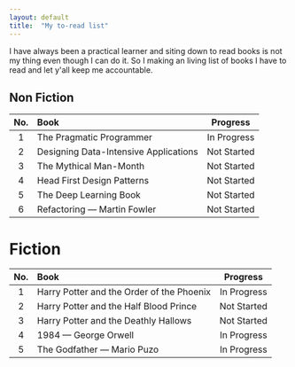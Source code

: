 ```yaml
---
layout: default
title:  "My to-read list"
---
```


I have always been a practical learner and siting down to read books is not my thing even though I can do it. So I making an living list of books I have to read and let y'all keep me accountable.

## Non Fiction

|  No.  | Book                                  |  Progress   |
| :---: | :------------------------------------ | :---------: |
|   1   | The Pragmatic Programmer              | In Progress |
|   2   | Designing Data-Intensive Applications | Not Started |
|   3   | The Mythical Man-Month                | Not Started |
|   4   | Head First Design Patterns            | Not Started |
|   5   | The Deep Learning Book                | Not Started |
|   6   | Refactoring &mdash; Martin Fowler     | Not Started |

# Fiction

|  No.  | Book                                      |  Progress   |
| :---: | :---------------------------------------- | :---------: |
|   1   | Harry Potter and the Order of the Phoenix | In Progress |
|   2   | Harry Potter and the Half Blood Prince    | Not Started |
|   3   | Harry Potter and the Deathly Hallows      | Not Started |
|   4   | 1984 &mdash; George Orwell                | In Progress |
|   5   | The Godfather &mdash; Mario Puzo          | In Progress |
